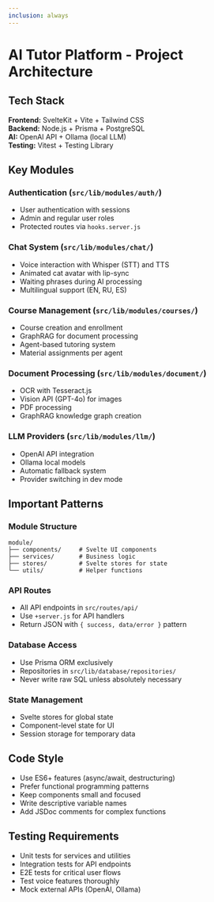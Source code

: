 ```yaml
---
inclusion: always
---
```


# AI Tutor Platform - Project Architecture

## Tech Stack

**Frontend:** SvelteKit + Vite + Tailwind CSS  
**Backend:** Node.js + Prisma + PostgreSQL  
**AI:** OpenAI API + Ollama (local LLM)  
**Testing:** Vitest + Testing Library

## Key Modules

### Authentication (`src/lib/modules/auth/`)
- User authentication with sessions
- Admin and regular user roles
- Protected routes via `hooks.server.js`

### Chat System (`src/lib/modules/chat/`)
- Voice interaction with Whisper (STT) and TTS
- Animated cat avatar with lip-sync
- Waiting phrases during AI processing
- Multilingual support (EN, RU, ES)

### Course Management (`src/lib/modules/courses/`)
- Course creation and enrollment
- GraphRAG for document processing
- Agent-based tutoring system
- Material assignments per agent

### Document Processing (`src/lib/modules/document/`)
- OCR with Tesseract.js
- Vision API (GPT-4o) for images
- PDF processing
- GraphRAG knowledge graph creation

### LLM Providers (`src/lib/modules/llm/`)
- OpenAI API integration
- Ollama local models
- Automatic fallback system
- Provider switching in dev mode

## Important Patterns

### Module Structure
```
module/
├── components/     # Svelte UI components
├── services/       # Business logic
├── stores/         # Svelte stores for state
└── utils/          # Helper functions
```

### API Routes
- All API endpoints in `src/routes/api/`
- Use `+server.js` for API handlers
- Return JSON with `{ success, data/error }` pattern

### Database Access
- Use Prisma ORM exclusively
- Repositories in `src/lib/database/repositories/`
- Never write raw SQL unless absolutely necessary

### State Management
- Svelte stores for global state
- Component-level state for UI
- Session storage for temporary data

## Code Style

- Use ES6+ features (async/await, destructuring)
- Prefer functional programming patterns
- Keep components small and focused
- Write descriptive variable names
- Add JSDoc comments for complex functions

## Testing Requirements

- Unit tests for services and utilities
- Integration tests for API endpoints
- E2E tests for critical user flows
- Test voice features thoroughly
- Mock external APIs (OpenAI, Ollama)

